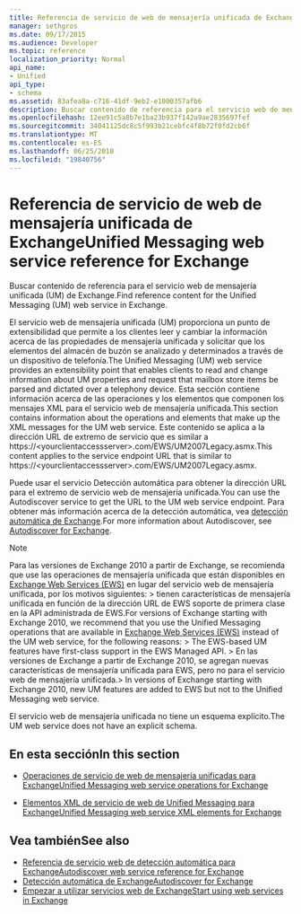 ```yaml
---
title: Referencia de servicio de web de mensajería unificada de Exchange
manager: sethgros
ms.date: 09/17/2015
ms.audience: Developer
ms.topic: reference
localization_priority: Normal
api_name:
- Unified
api_type:
- schema
ms.assetid: 83afea8a-c716-41df-9eb2-e1000357afb6
description: Buscar contenido de referencia para el servicio web de mensajería unificada (UM) de Exchange.
ms.openlocfilehash: 12ee91c5a8b7e1ba23b937f142a9ae2835697fef
ms.sourcegitcommit: 34041125dc8c5f993b21cebfc4f8b72f0fd2cb6f
ms.translationtype: MT
ms.contentlocale: es-ES
ms.lasthandoff: 06/25/2018
ms.locfileid: "19840756"
---
```

# <a name="unified-messaging-web-service-reference-for-exchange"></a><span data-ttu-id="5eef6-103">Referencia de servicio de web de mensajería unificada de Exchange</span><span class="sxs-lookup"><span data-stu-id="5eef6-103">Unified Messaging web service reference for Exchange</span></span>

<span data-ttu-id="5eef6-104">Buscar contenido de referencia para el servicio web de mensajería unificada (UM) de Exchange.</span><span class="sxs-lookup"><span data-stu-id="5eef6-104">Find reference content for the Unified Messaging (UM) web service in Exchange.</span></span>
  
<span data-ttu-id="5eef6-105">El servicio web de mensajería unificada (UM) proporciona un punto de extensibilidad que permite a los clientes leer y cambiar la información acerca de las propiedades de mensajería unificada y solicitar que los elementos del almacén de buzón se analizado y determinados a través de un dispositivo de telefonía.</span><span class="sxs-lookup"><span data-stu-id="5eef6-105">The Unified Messaging (UM) web service provides an extensibility point that enables clients to read and change information about UM properties and request that mailbox store items be parsed and dictated over a telephony device.</span></span> <span data-ttu-id="5eef6-106">Esta sección contiene información acerca de las operaciones y los elementos que componen los mensajes XML para el servicio web de mensajería unificada.</span><span class="sxs-lookup"><span data-stu-id="5eef6-106">This section contains information about the operations and elements that make up the XML messages for the UM web service.</span></span> <span data-ttu-id="5eef6-107">Este contenido se aplica a la dirección URL de extremo de servicio que es similar a https://\<yourclientaccessserver\>.com/EWS/UM2007Legacy.asmx.</span><span class="sxs-lookup"><span data-stu-id="5eef6-107">This content applies to the service endpoint URL that is similar to https://\<yourclientaccessserver\>.com/EWS/UM2007Legacy.asmx.</span></span> 
  
<span data-ttu-id="5eef6-108">Puede usar el servicio Detección automática para obtener la dirección URL para el extremo de servicio web de mensajería unificada.</span><span class="sxs-lookup"><span data-stu-id="5eef6-108">You can use the Autodiscover service to get the URL to the UM web service endpoint.</span></span> <span data-ttu-id="5eef6-109">Para obtener más información acerca de la detección automática, vea [detección automática de Exchange](../exchange-web-services/autodiscover-for-exchange.md).</span><span class="sxs-lookup"><span data-stu-id="5eef6-109">For more information about Autodiscover, see [Autodiscover for Exchange](../exchange-web-services/autodiscover-for-exchange.md).</span></span>
  
> [!NOTE]
>  <span data-ttu-id="5eef6-110">Para las versiones de Exchange 2010 a partir de Exchange, se recomienda que use las operaciones de mensajería unificada que están disponibles en [Exchange Web Services (EWS)](http://msdn.microsoft.com/library/60285497-0c4e-4e51-84e1-34dd6d89a5d8%28Office.15%29.aspx) en lugar del servicio web de mensajería unificada, por los motivos siguientes: > tienen características de mensajería unificada en función de la dirección URL de EWS soporte de primera clase en la API administrada de EWS.</span><span class="sxs-lookup"><span data-stu-id="5eef6-110">For versions of Exchange starting with Exchange 2010, we recommend that you use the Unified Messaging operations that are available in [Exchange Web Services (EWS)](http://msdn.microsoft.com/library/60285497-0c4e-4e51-84e1-34dd6d89a5d8%28Office.15%29.aspx) instead of the UM web service, for the following reasons: >  The EWS-based UM features have first-class support in the EWS Managed API.</span></span> <span data-ttu-id="5eef6-111">> En las versiones de Exchange a partir de Exchange 2010, se agregan nuevas características de mensajería unificada para EWS, pero no para el servicio web de mensajería unificada.</span><span class="sxs-lookup"><span data-stu-id="5eef6-111">>  In versions of Exchange starting with Exchange 2010, new UM features are added to EWS but not to the Unified Messaging web service.</span></span> 
  
<span data-ttu-id="5eef6-112">El servicio web de mensajería unificada no tiene un esquema explícito.</span><span class="sxs-lookup"><span data-stu-id="5eef6-112">The UM web service does not have an explicit schema.</span></span>
  
## <a name="in-this-section"></a><span data-ttu-id="5eef6-113">En esta sección</span><span class="sxs-lookup"><span data-stu-id="5eef6-113">In this section</span></span>
<span data-ttu-id="5eef6-114"><a name="bk_InThisSection"> </a></span><span class="sxs-lookup"><span data-stu-id="5eef6-114"></span></span>

- [<span data-ttu-id="5eef6-115">Operaciones de servicio de web de mensajería unificadas para Exchange</span><span class="sxs-lookup"><span data-stu-id="5eef6-115">Unified Messaging web service operations for Exchange</span></span>](unified-messaging-web-service-operations-for-exchange.md)
    
- [<span data-ttu-id="5eef6-116">Elementos XML de servicio de web de Unified Messaging para Exchange</span><span class="sxs-lookup"><span data-stu-id="5eef6-116">Unified Messaging web service XML elements for Exchange</span></span>](unified-messaging-web-service-xml-elements-for-exchange.md)
    
## <a name="see-also"></a><span data-ttu-id="5eef6-117">Vea también</span><span class="sxs-lookup"><span data-stu-id="5eef6-117">See also</span></span>

- [<span data-ttu-id="5eef6-118">Referencia de servicio web de detección automática para Exchange</span><span class="sxs-lookup"><span data-stu-id="5eef6-118">Autodiscover web service reference for Exchange</span></span>](autodiscover-web-service-reference-for-exchange.md)
- [<span data-ttu-id="5eef6-119">Detección automática de Exchange</span><span class="sxs-lookup"><span data-stu-id="5eef6-119">Autodiscover for Exchange</span></span>](../exchange-web-services/autodiscover-for-exchange.md)
- [<span data-ttu-id="5eef6-120">Empezar a utilizar servicios web de Exchange</span><span class="sxs-lookup"><span data-stu-id="5eef6-120">Start using web services in Exchange</span></span>](../exchange-web-services/start-using-web-services-in-exchange.md)
    

